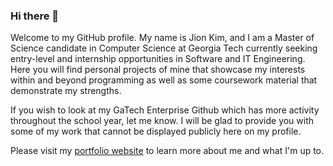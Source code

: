 ### Hi there 👋

Welcome to my GitHub profile. My name is Jion Kim, and I am a Master of Science candidate in Computer Science at Georgia Tech currently seeking entry-level and internship opportunities in Software and IT Engineering. Here you will find personal projects of mine that showcase my interests within and beyond programming as well as some coursework material that demonstrate my strengths.

If you wish to look at my GaTech Enterprise Github which has more activity throughout the school year, let me know. I will be glad to provide you with some of my work that cannot be displayed publicly here on my profile.

Please visit my [portfolio website](https://www.jionkim.com/about) to learn more about me and what I'm up to.

<!--
**jionkim00/jionkim00** is a ✨ _special_ ✨ repository because its `README.md` (this file) appears on your GitHub profile.

Here are some ideas to get you started:

- 🔭 I’m currently working on ...
- 🌱 I’m currently learning ...
- 👯 I’m looking to collaborate on ...
- 🤔 I’m looking for help with ...
- 💬 Ask me about ...
- 📫 How to reach me: ...
- 😄 Pronouns: ...
- ⚡ Fun fact: ...
-->
